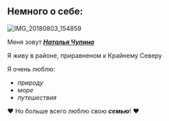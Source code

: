 ## Немного о себе:

![IMG_20180803_154859](https://github.com/user-attachments/assets/cf088d44-9b8d-467f-8e73-cc2430292b79)


Меня зовут   <ins>***Наталья Чупина***

Я живу в районе, приравненом к Крайнему Северу

Я очень люблю:
 * *природу*  
 * *море*   
 * *путешествия*

❤ Но больше всего люблю свою ***семью***! ❤
